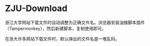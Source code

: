 # ZJU-Download
浙江大学网站下载文件时自动调整为正确文件名。浏览器安装油猴脚本插件（Tampermonkey），然后新建脚本，复制使用即可。

在浙大许多网站下载文件时，默认弹出的文件名是一堆乱码。
